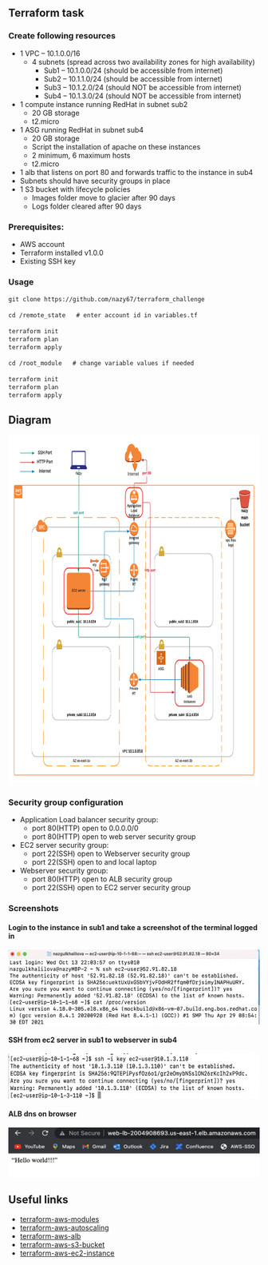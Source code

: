 ## Terraform task

### Create following resources

- 	1 VPC – 10.1.0.0/16
    - 4 subnets (spread across two availability zones for high availability)
      - Sub1 – 10.1.0.0/24 (should be accessible from internet)
      - Sub2 – 10.1.1.0/24 (should be accessible from internet)
      - Sub3 – 10.1.2.0/24 (should NOT be accessible from internet)
      - Sub4 – 10.1.3.0/24 (should NOT be accessible from internet)
-	1 compute instance running RedHat in subnet sub2
    - 20 GB storage
    - t2.micro
-	1 ASG running RedHat in subnet sub4 
    - 20 GB storage
    - Script the installation of apache on these instances
    - 2 minimum, 6 maximum hosts
    - t2.micro
-	1 alb that listens on port 80 and forwards traffic to the instance in sub4
-	Subnets should have security groups in place
-	1 S3 bucket with lifecycle policies
    - Images folder move to glacier after 90 days
    - Logs folder cleared after 90 days

### Prerequisites:
   - AWS account
   - Terraform installed v1.0.0
   - Existing SSH key

### Usage
```
git clone https://github.com/nazy67/terraform_challenge

cd /remote_state   # enter account id in variables.tf

terraform init
terraform plan
terraform apply

cd /root_module   # change variable values if needed

terraform init
terraform plan
terraform apply
```

## Diagram

<img src="images/tf_task.png" alt="aws" width="900" height="700">

### Security group configuration

  - Application Load balancer security group:
    - port 80(HTTP) open to 0.0.0.0/0
    - port 80(HTTP) open to web server security group 
  - EC2 server security group:
    - port 22(SSH) open to Webserver security group
    - port 22(SSH) open to and local laptop 
  - Webserver security group:
    - port 80(HTTP) open to ALB security group
    - port 22(SSH) open to EC2 server security group

### Screenshots

#### Login to the instance in sub1 and take a screenshot of the terminal logged in

<img src="images/terminal.png" alt="aws" width="600" height="150">

#### SSH from ec2 server in sub1 to webserver in sub4

<img src="images/ssh_2_web.png" alt="aws" width="600" height="90">

#### ALB dns on browser

<img src="images/apache.png" alt="aws" width="600" height="100">

## Useful links

- [terraform-aws-modules](https://github.com/terraform-aws-modules/terraform-aws-vpc)
- [terraform-aws-autoscaling](https://github.com/HDE/terraform-aws-autoscaling)
- [terraform-aws-alb](https://github.com/HDE/terraform-aws-alb)
- [terraform-aws-s3-bucket](https://github.com/terraform-aws-modules/terraform-aws-s3-bucket)
- [terraform-aws-ec2-instance](https://github.com/terraform-aws-modules/terraform-aws-ec2-instance)
